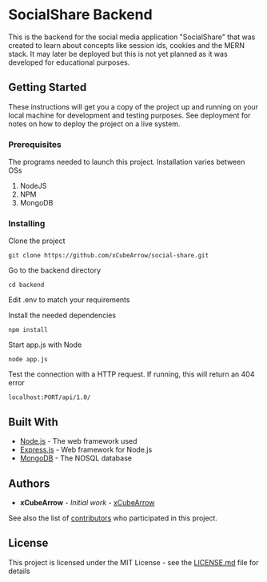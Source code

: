 # SocialShare Backend

This is the backend for the social media application "SocialShare" that was created to learn about concepts like session ids, cookies and the MERN stack.
It may later be deployed but this is not yet planned as it was developed for educational purposes.

## Getting Started

These instructions will get you a copy of the project up and running on your local machine for development and testing purposes. See deployment for notes on how to deploy the project on a live system.

### Prerequisites

The programs needed to launch this project. Installation varies between OSs

1. NodeJS
2. NPM
3. MongoDB


### Installing

Clone the project

```
git clone https://github.com/xCubeArrow/social-share.git
```

Go to the backend directory
```
cd backend
```

Edit .env to match your requirements 

Install the needed dependencies
```
npm install
```

Start app.js with Node
```
node app.js
```

Test the connection with a HTTP request. If running, this will return an 404 error
```
localhost:PORT/api/1.0/
```

## Built With

* [Node.js](https://nodejs.org/en/) - The web framework used
* [Express.js](https://expressjs.com/) - Web framework for Node.js
* [MongoDB](https://www.mongodb.com/) - The NOSQL database


## Authors

* **xCubeArrow** - *Initial work* - [xCubeArrow](https://github.com/xCubeArrow)

See also the list of [contributors](https://github.com/xcubearrow/social-share/graphs/contributors) who participated in this project.

## License

This project is licensed under the MIT License - see the [LICENSE.md](../LICENSE.md) file for details
